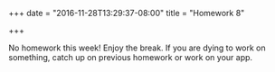 +++
date = "2016-11-28T13:29:37-08:00"
title = "Homework 8"

+++

No homework this week! Enjoy the break. If you are dying to work on something,
catch up on previous homework or work on your app.
